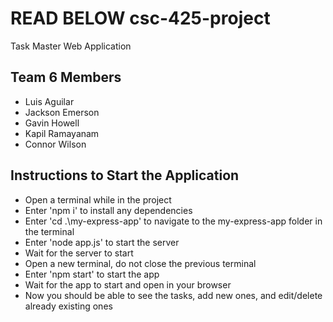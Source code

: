 # READ BELOW csc-425-project
Task Master Web Application
## Team 6 Members
- Luis Aguilar
- Jackson Emerson
- Gavin Howell
- Kapil Ramayanam
- Connor Wilson
## Instructions to Start the Application
- Open a terminal while in the project
- Enter 'npm i' to install any dependencies
- Enter 'cd .\my-express-app\' to navigate to the my-express-app folder in the terminal
- Enter 'node app.js' to start the server
- Wait for the server to start
- Open a new terminal, do not close the previous terminal
- Enter 'npm start' to start the app
- Wait for the app to start and open in your browser
- Now you should be able to see the tasks, add new ones, and edit/delete already existing ones
